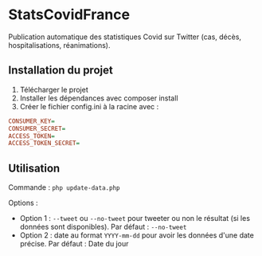 # StatsCovidFrance

Publication automatique des statistiques Covid sur Twitter (cas, décès, hospitalisations, réanimations).

## Installation du projet
1. Télécharger le projet
2. Installer les dépendances avec composer install
3. Créer le fichier config.ini à la racine avec : 
```ini
CONSUMER_KEY=
CONSUMER_SECRET=
ACCESS_TOKEN=
ACCESS_TOKEN_SECRET=
```

## Utilisation

Commande : `php update-data.php`

Options :
* Option 1 : `--tweet` ou `--no-tweet` pour tweeter ou non le résultat (si les données sont disponibles). Par défaut : `--no-tweet`
* Option 2 : date au format `YYYY-mm-dd` pour avoir les données d'une date précise. Par défaut : Date du jour
